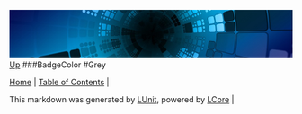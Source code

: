 ![](../Content/LCore-banner-small.png "")
[Up](BadgeColor.md)
###BadgeColor
#Grey

[Home](../../README.md) | [Table of Contents](../../TableOfContents.md) | 


This markdown was generated by [LUnit](https://github.com/CodeSingularity/LUnit), powered by [LCore](https://github.com/CodeSingularity/LCore) | 

